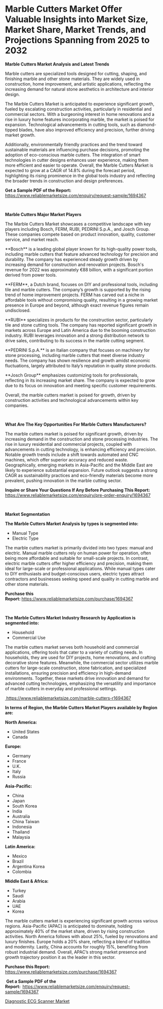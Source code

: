 <p><h1>Marble Cutters Market Offer Valuable Insights into Market Size, Market Share, Market Trends, and Projections Spanning from 2025 to 2032</h1></p><p><strong>Marble Cutters Market Analysis and Latest Trends</strong></p>
<p><p>Marble cutters are specialized tools designed for cutting, shaping, and finishing marble and other stone materials. They are widely used in construction, home improvement, and artistic applications, reflecting the increasing demand for natural stone aesthetics in architecture and interior design.</p><p>The Marble Cutters Market is anticipated to experience significant growth, fueled by escalating construction activities, particularly in residential and commercial sectors. With a burgeoning interest in home renovations and a rise in luxury home features incorporating marble, the market is poised for expansion. Technological advancements in cutting tools, such as diamond-tipped blades, have also improved efficiency and precision, further driving market growth.</p><p>Additionally, environmentally friendly practices and the trend toward sustainable materials are influencing purchase decisions, promoting the adoption of eco-conscious marble cutters. The integration of smart technologies in cutter designs enhances user experience, making them more efficient and easier to operate. Overall, the Marble Cutters Market is expected to grow at a CAGR of 14.8% during the forecast period, highlighting its rising prominence in the global tools industry and reflecting the broader trends in construction and design preferences.</p></p>
<p><strong>Get a Sample PDF of the Report:&nbsp;</strong> <a href="https://www.reliablemarketsize.com/enquiry/request-sample/1694367?utm_campaign=2944&utm_medium=2&utm_source=Github&utm_content=ia&utm_term=24032025&utm_id=marble-cutters">https://www.reliablemarketsize.com/enquiry/request-sample/1694367</a></p>
<p>&nbsp;</p>
<p><strong>Marble Cutters Major Market Players</strong></p>
<p><p>The Marble Cutters Market showcases a competitive landscape with key players including Bosch, FERM, RUBI, PEDRINI S.p.A., and Josch Group. These companies compete based on product innovation, quality, customer service, and market reach.</p><p>**Bosch** is a leading global player known for its high-quality power tools, including marble cutters that feature advanced technology for precision and durability. The company has experienced steady growth driven by increasing demand for construction and renovation projects. Bosch's revenue for 2022 was approximately €88 billion, with a significant portion derived from power tools.</p><p>**FERM**, a Dutch brand, focuses on DIY and professional tools, including tile and marble cutters. The company’s growth is supported by the rising trend of home improvement projects. FERM has carved out a niche in affordable tools without compromising quality, resulting in a growing market presence in Europe and beyond, although exact revenue figures remain undisclosed.</p><p>**RUBI** specializes in products for the construction sector, particularly tile and stone cutting tools. The company has reported significant growth in markets across Europe and Latin America due to the booming construction industry. RUBI leverages innovation and a strong distribution network to drive sales, contributing to its success in the marble cutting segment.</p><p>**PEDRINI S.p.A.** is an Italian company that focuses on machinery for stone processing, including marble cutters that meet diverse industry needs. The company has shown resilience and growth amidst economic fluctuations, largely attributed to Italy’s reputation in quality stone products.</p><p>**Josch Group** emphasizes customizing tools for professionals, reflecting in its increasing market share. The company is expected to grow due to its focus on innovation and meeting specific customer requirements.</p><p>Overall, the marble cutters market is poised for growth, driven by construction activities and technological advancements within key companies.</p></p>
<p>&nbsp;</p>
<p><strong>What Are The Key Opportunities For Marble Cutters Manufacturers?</strong></p>
<p><p>The marble cutters market is poised for significant growth, driven by increasing demand in the construction and stone processing industries. The rise in luxury residential and commercial projects, coupled with advancements in cutting technology, is enhancing efficiency and precision. Notable growth trends include a shift towards automated and CNC machines, which offer superior accuracy and reduced waste. Geographically, emerging markets in Asia-Pacific and the Middle East are likely to experience substantial expansion. Future outlook suggests a strong CAGR as sustainability practices and eco-friendly materials become more prevalent, pushing innovation in the marble cutting sector.</p></p>
<p><strong>Inquire or Share Your Questions If Any Before Purchasing This Report:</strong> <a href="https://www.reliablemarketsize.com/enquiry/pre-order-enquiry/1694367?utm_campaign=2944&utm_medium=2&utm_source=Github&utm_content=ia&utm_term=24032025&utm_id=marble-cutters">https://www.reliablemarketsize.com/enquiry/pre-order-enquiry/1694367</a></p>
<p>&nbsp;</p>
<p><strong>Market Segmentation</strong></p>
<p><strong>The Marble Cutters Market Analysis by types is segmented into:</strong></p>
<p><ul><li>Manual Type</li><li>Electric Type</li></ul></p>
<p><p>The marble cutters market is primarily divided into two types: manual and electric. Manual marble cutters rely on human power for operation, often being more affordable and suitable for small-scale projects. In contrast, electric marble cutters offer higher efficiency and precision, making them ideal for large-scale or professional applications. While manual types cater to DIY enthusiasts and budget-conscious users, electric types attract contractors and businesses seeking speed and quality in cutting marble and other stone materials.</p></p>
<p><strong>Purchase this Report:&nbsp;</strong><a href="https://www.reliablemarketsize.com/purchase/1694367?utm_campaign=2944&utm_medium=2&utm_source=Github&utm_content=ia&utm_term=24032025&utm_id=marble-cutters">https://www.reliablemarketsize.com/purchase/1694367</a></p>
<p>&nbsp;</p>
<p><strong>The Marble Cutters Market Industry Research by Application is segmented into:</strong></p>
<p><ul><li>Household</li><li>Commercial Use</li></ul></p>
<p><p>The marble cutters market serves both household and commercial applications, offering tools that cater to a variety of cutting needs. In households, they are used for DIY projects, home renovations, and crafting decorative stone features. Meanwhile, the commercial sector utilizes marble cutters for large-scale construction, stone fabrication, and specialized installations, ensuring precision and efficiency in high-demand environments. Together, these markets drive innovation and demand for advanced cutting technologies, emphasizing the versatility and importance of marble cutters in everyday and professional settings.</p></p>
<p><a href="https://www.reliablemarketsize.com/marble-cutters-r1694367?utm_campaign=2944&utm_medium=2&utm_source=Github&utm_content=ia&utm_term=24032025&utm_id=marble-cutters">&nbsp;https://www.reliablemarketsize.com/marble-cutters-r1694367</a></p>
<p><strong>In terms of Region, the Marble Cutters Market Players available by Region are:</strong></p>
<p>
    <p> <strong> North America: </strong>
        <ul>
            <li>United States</li>
            <li>Canada</li>
        </ul>
        </p> 
    <p> <strong> Europe: </strong>
        <ul>
            <li>Germany</li>
            <li>France</li>
            <li>U.K.</li>
            <li>Italy</li>
            <li>Russia</li>
        </ul>
        </p> 
    <p> <strong> Asia-Pacific: </strong>
        <ul>
            <li>China</li>
            <li>Japan</li>
            <li>South Korea</li>
            <li>India</li>
            <li>Australia</li>
            <li>China Taiwan</li>
            <li>Indonesia</li>
            <li>Thailand</li>
            <li>Malaysia</li>
        </ul>
        </p> 
    <p> <strong> Latin America: </strong>
        <ul>
            <li>Mexico</li>
            <li>Brazil</li>
            <li>Argentina Korea</li>
            <li>Colombia</li>
        </ul>
        </p> 
    <p> <strong> Middle East & Africa: </strong>
        <ul>
            <li>Turkey</li>
            <li>Saudi</li>
            <li>Arabia</li>
            <li>UAE</li>
            <li>Korea</li>
        </ul>
    </p>
    </p>
<p><p>The marble cutters market is experiencing significant growth across various regions. Asia-Pacific (APAC) is anticipated to dominate, holding approximately 40% of the market share, driven by rising construction activities. North America follows with about 25%, fueled by renovations and luxury finishes. Europe holds a 20% share, reflecting a blend of tradition and modernity. Lastly, China accounts for roughly 15%, benefiting from robust industrial demand. Overall, APAC’s strong market presence and growth trajectory position it as the leader in this sector.</p></p>
<p><strong>Purchase this Report: </strong><a href="https://www.reliablemarketsize.com/purchase/1694367?utm_campaign=2944&utm_medium=2&utm_source=Github&utm_content=ia&utm_term=24032025&utm_id=marble-cutters">https://www.reliablemarketsize.com/purchase/1694367</a></p>
<p>&nbsp;<strong>Get a Sample PDF of the Report:&nbsp;&nbsp;</strong><a href="https://www.reliablemarketsize.com/enquiry/request-sample/1694367?utm_campaign=2944&utm_medium=2&utm_source=Github&utm_content=ia&utm_term=24032025&utm_id=marble-cutters">https://www.reliablemarketsize.com/enquiry/request-sample/1694367</a></p>
<p><strong></strong></p>
<p><p><a href="https://github.com/forttgoddym7/Market-Research-Report-List-1/blob/main/diagnostic-ecg-scanner-market.md?utm_campaign=2944&utm_medium=2&utm_source=Github&utm_content=ia&utm_term=24032025&utm_id=marble-cutters">Diagnostic ECG Scanner Market</a></p></p>
